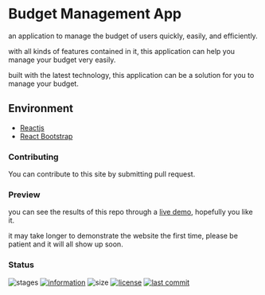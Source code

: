 # Budget Management App

an application to manage the budget of users quickly, easily, and efficiently.

with all kinds of features contained in it, this application can help you manage your budget very easily.

built with the latest technology, this application can be a solution for you to manage your budget.

## Environment

- [Reactjs](https://reactjs.org/)
- [React Bootstrap](https://react-bootstrap.github.io/)

### Contributing

You can contribute to this site by submitting pull request.

### Preview

you can see the results of this repo through a [live demo](https://github.com/novaardiansyah/budget-management-app),
hopefully you like it.

it may take longer to demonstrate the website the first time, please be patient and it will all show up soon.

### Status

![stages](https://img.shields.io/badge/stages-development-informational)
[![information](https://img.shields.io/badge/information-references-informational)](https://github.com/novaardiansyah/budget-management-app/blob/main/references.json)
![size](https://img.shields.io/github/repo-size/novaardiansyah/budget-management-app?label=size&color=informational)
[![license](https://img.shields.io/badge/license-MIT-blue.svg)](https://github.com/novaardiansyah/budget-management-app/blob/main/LICENSE)
[![last commit](https://img.shields.io/github/last-commit/novaardiansyah/budget-management-app?label=last%20commit&color=informational)](https://github.com/novaardiansyah/budget-management-app/commits/main)

